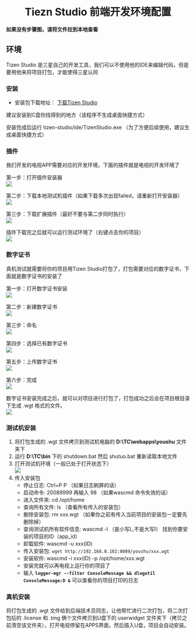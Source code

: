 <h1 align="center">Tiezn Studio 前端开发环境配置</h1>

**如果没有步骤图，请将文件拉到本地查看**

## 环境

Tizen Studio 是三星自己的开发工具，我们可以不使用他的IDE来编辑代码，但是要用他来将项目打包，才能使得三星认同

### 安装

* 安装包下载地址： [下载Tizen Studio](https://developer.tizen.org/development/tizen-studio/download)

建议安装到C盘你找得到的地方（该程序不生成桌面快捷方式）

安装完成后运行 tizen-studio/ide/TizenStudio.exe （为了方便后续使用，建议生成桌面快捷方式）

### 插件

我们开发的电视APP需要对应的开发环境，下面的插件就是电视的开发环境了

第一步：打开插件安装器  
![](./image/插件安装_1.png)

第二步：下载本地测试机插件（如果下载多次出现failed，请重新打开安装器）  
![](./image/插件安装_2.jpg)

第三步：下载扩展插件（最好不要与第二步同时执行）  
![](./image/插件安装_3.jpg)

插件下载完之后就可以运行测试环境了（右键点击你的项目）  
![](./image/测试机环境运行.jpg)

### 数字证书

真机测试就需要将你的项目用Tizen Studio打包了，打包需要对应的数字证书，下面就是数字证书的安装了

第一步：打开数字证书安装  
![](./image/数字证书_1.jpg)

第二步：新建数字证书  
![](./image/数字证书_2.jpg)

第三步：命名  
![](./image/数字证书_3.jpg)

第四步：选择已有数字证书  
![](./image/数字证书_4.jpg)

第五步：上传数字证书  
![](./image/数字证书_5.jpg)

第六步：完成  
![](./image/数字证书_6.jpg)

数字证书安装完成之后，就可以对项目进行打包了，打包成功之后会在项目根目录下生成 .wgt 格式的文件。  
![](./image/项目打包.jpg)

### 测试机安装

1. 将打包生成的 .wgt 文件拷贝到测试机电脑的 **D:\TC\webapps\youshu** 文件夹下
2. 运行 **D:\TC\bin** 下的 shutdown.bat 然后 shutuo.bat 重新读取本地文件
3. 打开测试机环境（一般已处于打开状态下）  
![](./image/测试机环境.jpg)
4. 传入安装包
	+ 停止日志: Ctrl+P P （如果日志刷屏的话）
	+ 启动命令: 20089999 再输入 98 （如果wascmd 命令失效的话）
	+ 进入文件夹: cd /opt/home
	+ 查询所有文件: ls （查看所有传入的安装包）
	+ 删除安装包: rm xxx.wgt （如果你之前有传入当前项目的安装包一定要先删除掉）
	+ 查询测试机所有软件信息: wascmd -l （是小写L,不是大写I） 找到你要安装的项目的ID（app_id）
	+ 卸载软件: wascmd -u xxx(ID)
	+ 传入安装包: `wget http://192.168.0.102:8089/youshu/xxx.wgt`
	+ 安装软件: wascmd -i xxx(ID) -p /opt/home/xxx.wgt
	+ 安装完就可以再电视上运行你的项目了
	+ 输入 **`logger-mgr --filter ConsoleMessage && dlogutil ConsoleMessage:D &`** 可以查看你的项目打印的日志

### 真机安装

将打包生成的 .wgt 文件给到后端技术员同志，让他帮忙进行二次打包，将二次打包后的 .license 和 .tmg 俩个文件拷贝到U盘下的 userwidget 文件夹下（拷贝之前清空该文件夹），打开电视停留在APPS界面，然后插入U盘，项目会自动安装。
